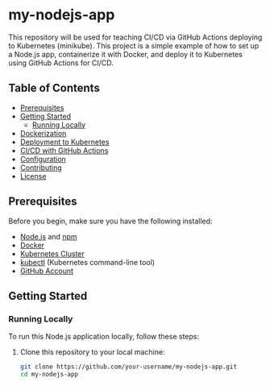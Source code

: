 # my-nodejs-app
This repository will be used for teaching CI/CD via GitHub Actions deploying to Kubernetes (minikube). This project is a simple example of how to set up a Node.js app, containerize it with Docker, and deploy it to Kubernetes using GitHub Actions for CI/CD.

## Table of Contents

- [Prerequisites](#prerequisites)
- [Getting Started](#getting-started)
  - [Running Locally](#running-locally)
- [Dockerization](#dockerization)
- [Deployment to Kubernetes](#deployment-to-kubernetes)
- [CI/CD with GitHub Actions](#cicd-with-github-actions)
- [Configuration](#configuration)
- [Contributing](#contributing)
- [License](#license)

## Prerequisites

Before you begin, make sure you have the following installed:

- [Node.js](https://nodejs.org/) and [npm](https://www.npmjs.com/)
- [Docker](https://www.docker.com/get-started)
- [Kubernetes Cluster](#kubernetes-cluster)
- [kubectl](https://kubernetes.io/docs/tasks/tools/install-kubectl/) (Kubernetes command-line tool)
- [GitHub Account](https://github.com/join)

## Getting Started

### Running Locally

To run this Node.js application locally, follow these steps:

1. Clone this repository to your local machine:

   ```bash
   git clone https://github.com/your-username/my-nodejs-app.git
   cd my-nodejs-app
